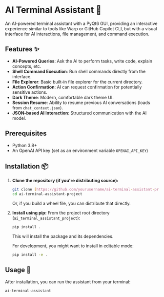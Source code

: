 # AI Terminal Assistant 🚀

An AI-powered terminal assistant with a PyQt6 GUI, providing an interactive experience similar to tools like Warp or GitHub Copilot CLI, but with a visual interface for AI interactions, file management, and command execution.

## Features ✨

* **AI-Powered Queries**: Ask the AI to perform tasks, write code, explain concepts, etc.
* **Shell Command Execution**: Run shell commands directly from the interface.
* **File Explorer**: Basic built-in file explorer for the current directory.
* **Action Confirmation**: AI can request confirmation for potentially sensitive actions.
* **Dark Theme**: Modern, comfortable dark theme UI.
* **Session Resume**: Ability to resume previous AI conversations (loads from `chat_context.json`).
* **JSON-based AI Interaction**: Structured communication with the AI model.

## Prerequisites

* Python 3.8+
* An OpenAI API key (set as an environment variable `OPENAI_API_KEY`)

## Installation 📦

1.  **Clone the repository (if you're distributing source):**
    ```bash
    git clone [https://github.com/yourusername/ai-terminal-assistant-project.git](https://github.com/yourusername/ai-terminal-assistant-project.git)
    cd ai-terminal-assistant-project
    ```
    Or, if you build a wheel file, you can distribute that directly.

2.  **Install using pip:**
    From the project root directory (`ai_terminal_assistant_project`):
    ```bash
    pip install .
    ```
    This will install the package and its dependencies.

    For development, you might want to install in editable mode:
    ```bash
    pip install -e .
    ```

## Usage 🚀

After installation, you can run the assistant from your terminal:

```bash
ai-terminal-assistant